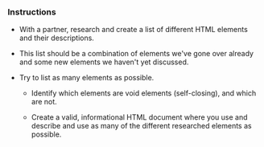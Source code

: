 ### Instructions

* With a partner, research and create a list of different HTML elements and their descriptions.

* This list should be a combination of elements we've gone over already and some new elements we haven't yet discussed.

* Try to list as many elements as possible.

  * Identify which elements are void elements (self-closing), and which are not.

  * Create a valid, informational HTML document where you use and describe and use as many of the different researched elements as possible.
